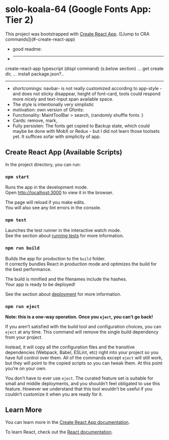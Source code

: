 # solo-koala-64 (Google Fonts App: Tier 2) 

This project was bootstrapped with [Create React App](https://github.com/facebook/create-react-app). ([Jump to CRA commands])(#-create-react-app)






- good readme:
- ***
create-react-app typescript (displ command) (s.below section)
... get create dir, ... install package.json?..
***
- shortcomings: navbar- is not really customized according to app-style - and does not sticky disappear, height of font-card, tools could respond more nicely and text-input span available space.
- The style is intentionally very simplistic
- motivation: own version of Gfonts:
- Functionality: MaintToolBar > search, (randomly shuffle fonts :)
- Cards: remove, mark, 
- Fully persisten: The fonts get copied to Backup state, which could maybe be done with MobX or Redux - but I did not learn those toolsets yet. It suffices sofar with simplicity of app.




























## Create React App (Available Scripts)

In the project directory, you can run:

### `npm start`

Runs the app in the development mode.<br />
Open [http://localhost:3000](http://localhost:3000) to view it in the browser.

The page will reload if you make edits.<br />
You will also see any lint errors in the console.

### `npm test`

Launches the test runner in the interactive watch mode.<br />
See the section about [running tests](https://facebook.github.io/create-react-app/docs/running-tests) for more information.

### `npm run build`

Builds the app for production to the `build` folder.<br />
It correctly bundles React in production mode and optimizes the build for the best performance.

The build is minified and the filenames include the hashes.<br />
Your app is ready to be deployed!

See the section about [deployment](https://facebook.github.io/create-react-app/docs/deployment) for more information.

### `npm run eject`

**Note: this is a one-way operation. Once you `eject`, you can’t go back!**

If you aren’t satisfied with the build tool and configuration choices, you can `eject` at any time. This command will remove the single build dependency from your project.

Instead, it will copy all the configuration files and the transitive dependencies (Webpack, Babel, ESLint, etc) right into your project so you have full control over them. All of the commands except `eject` will still work, but they will point to the copied scripts so you can tweak them. At this point you’re on your own.

You don’t have to ever use `eject`. The curated feature set is suitable for small and middle deployments, and you shouldn’t feel obligated to use this feature. However we understand that this tool wouldn’t be useful if you couldn’t customize it when you are ready for it.

## Learn More

You can learn more in the [Create React App documentation](https://facebook.github.io/create-react-app/docs/getting-started).

To learn React, check out the [React documentation](https://reactjs.org/).
